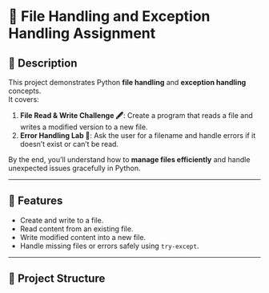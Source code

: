 # 🐍 File Handling and Exception Handling Assignment

## 📌 Description
This project demonstrates Python **file handling** and **exception handling** concepts.  
It covers:
1. **File Read & Write Challenge 🖋️**: Create a program that reads a file and writes a modified version to a new file.  
2. **Error Handling Lab 🧪**: Ask the user for a filename and handle errors if it doesn’t exist or can’t be read.  

By the end, you’ll understand how to **manage files efficiently** and handle unexpected issues gracefully in Python.

---

## 🚀 Features
- Create and write to a file.  
- Read content from an existing file.  
- Write modified content into a new file.  
- Handle missing files or errors safely using `try-except`.  

---

## 📂 Project Structure

